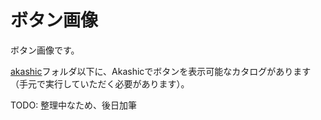 # ボタン画像

ボタン画像です。

[akashic](./akashic/)フォルダ以下に、Akashicでボタンを表示可能なカタログがあります（手元で実行していただく必要があります）。

TODO: 整理中なため、後日加筆
